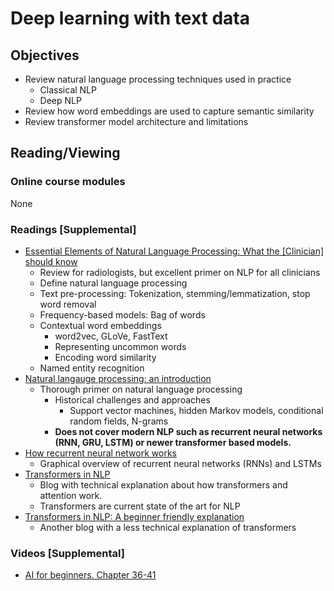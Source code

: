 # Deep learning with text data
## Objectives
- Review natural language processing techniques used in practice
  - Classical NLP
  - Deep NLP
- Review how word embeddings are used to capture semantic similarity
- Review transformer model architecture and limitations
## Reading/Viewing
### Online course modules
None
### Readings [Supplemental]
- [Essential Elements of Natural Language Processing: What the [Clinician] should know](https://pubmed.ncbi.nlm.nih.gov/31537505/)
  - Review for radiologists, but excellent primer on NLP for all clinicians
  - Define natural language processing
  - Text pre-processing: Tokenization, stemming/lemmatization, stop word removal
  - Frequency-based models: Bag of words
  - Contextual word embeddings
    - word2vec, GLoVe, FastText
    - Representing uncommon words
    - Encoding word similarity
  - Named entity recognition
- [Natural langauge processing: an introduction](https://www.ncbi.nlm.nih.gov/pmc/articles/PMC3168328/)
  - Thorough primer on natural language processing
    - Historical challenges and approaches
      - Support vector machines, hidden Markov models, conditional random fields, N-grams
    - **Does not cover modern NLP such as recurrent neural networks (RNN, GRU, LSTM) or newer transformer based 
      models.**
- [How recurrent neural network works](https://dataaspirant.com/how-recurrent-neural-network-rnn-works/)
  - Graphical overview of recurrent neural networks (RNNs) and LSTMs
- [Transformers in NLP](https://www.analyticsvidhya.com/blog/2019/06/understanding-transformers-nlp-state-of-the-art-models/)
  - Blog with technical explanation about how transformers and attention work.
  - Transformers are current state of the art for NLP
- [Transformers in NLP: A beginner friendly explanation](https://towardsdatascience.com/transformers-89034557de14)
  - Another blog with a less technical explanation of transformers
### Videos [Supplemental]
- [AI for beginners. Chapter 36-41](https://www.youtube.com/watch?v=JMUxmLyrhSk&t=16142s)
